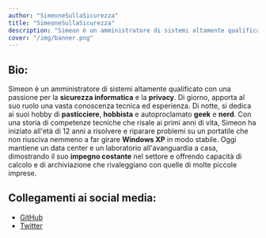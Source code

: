 ```yaml
---
author: "SimeoneSullaSicurezza"
title: "SimeoneSullaSicurezza"
description: "Simeon è un amministratore di sistemi altamente qualificato con una passione per la sicurezza informatica e la privacy. Di giorno, apporta al suo ruolo una vasta conoscenza ed esperienza tecnica. Di notte, invece, si dedica ai suoi hobby di smanettatore, hobbista e autoproclamatosi geek e nerd. Con una storia di competenze tecniche che risale ai primi anni di vita, Simeon ha iniziato all'età di 12 anni a risolvere i problemi di un computer portatile che non riusciva nemmeno a far funzionare Windows XP in modo stabile. Oggi gestisce un data center e un laboratorio all'avanguardia a casa sua, dimostrando il suo costante impegno nel settore e offrendo capacità di calcolo e di archiviazione che rivaleggiano con quelle di molte piccole imprese."
cover: "/img/banner.png"
---
```


## Bio:
Simeon è un amministratore di sistemi altamente qualificato con una passione per la **sicurezza informatica** e la **privacy**. Di giorno, apporta al suo ruolo una vasta conoscenza tecnica ed esperienza. Di notte, si dedica ai suoi hobby di **pasticciere**, **hobbista** e autoproclamato **geek** e **nerd**. Con una storia di competenze tecniche che risale ai primi anni di vita, Simeon ha iniziato all'età di 12 anni a risolvere e riparare problemi su un portatile che non riusciva nemmeno a far girare **Windows XP** in modo stabile. Oggi mantiene un data center e un laboratorio all'avanguardia a casa, dimostrando il suo **impegno costante** nel settore e offrendo capacità di calcolo e di archiviazione che rivaleggiano con quelle di molte piccole imprese.

## Collegamenti ai social media:
- [GitHub](https://github.com/simeononsecurity)
- [Twitter](https://twitter.com/SimeonSecurity)
